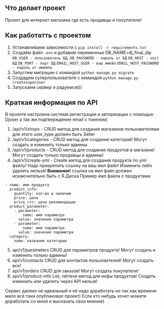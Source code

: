 ## Что делает проект 
Проект для интернет магазина где есть продавцы и покупатели! 

## Как работатть с проектом
1. Устанавливаем зависимости с `pip install -r requirements.txt`
2. Создаём файл `.env` и добавим переменные DB_NAME=dj_final_dip `DB_USER - пользователь БД`, 
`DB_PASSWORD - пароль от БД` `DB_HOST - хост БД` `DB_PORT - порт БД` `EMAIL_HOST_USER - ваш имейл` 
`EMAIL_HOST_PASSWORD - пароль от имейла`
3. Запустим миграции с командой `python manage.py migrate` 
4. Создадим суперпользователя с командой `python manage.py createsuperuser`
5. Запускаем сервер и радуемся)))

## Краткая информация по API 
В проекте настроена система регистрации и авторизации с помощью Djoser а так же подтверждение
email с токеном)
1. /api/v1/shops - CRUD метод для  создания магазинов пользователями для этого user_type 
должен быть Seller
2. /api/v1/categories - CRUD метод для создания категорий! Могут создать и изменить только админы
3. /api/v1/products - CRUD метод для создания продуктов в магазине! Могут создать только продавцы 
и админы!
4. /api/v1/create-yml - Create метод для создания продукта по yml файлу! Надо прикрепить ссылку на ваш ямл файл!
 Изменить либо удалить нельзя! **Внимания!** ссылка на ямл файл должен искаючительно быть с Я.Диска 
Пример ямл файла с продуктами 
```
- name: имя продукта
  product_info:
    quantity: кол-во в наличии
    price: цена 
    price_rrc: цена рекомендации
  product_parameter:
    - parameter:
        name: имя параметра 
      value: значение параметра
    - parameter:
        name: имя параметра 
      value: значение параметра
  category:
    name: название категории
```
5. api/v1/parameters CRUD для параметров продукта! Могут создать и изменить только админы!
6. api/v1/contacts CRUD для контактов пользователей! Могут создать все!
7. api/v1/orders CRUD для заказов! Могут создать покупатели! 
8. api/v1/product-info List, retrieve метод для инфы продуктов! Создать изменить или удалить 
через API нельзя! 

Сервис далеко не идеальный и её надо доработать но так как времени мало всё таки опубликовал проект)
Если кто нибудь хочет можете доработать со мной и высказать свои мнение) 
